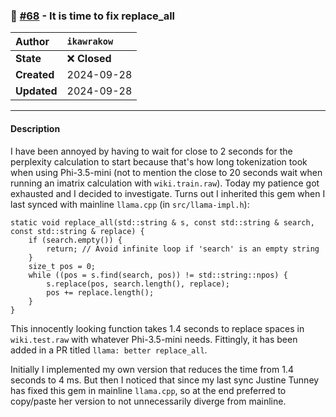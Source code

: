 ### 🐛 [#68](https://github.com/ikawrakow/ik_llama.cpp/pull/68) - It is time to fix replace_all

| **Author** | `ikawrakow` |
| :--- | :--- |
| **State** | ❌ **Closed** |
| **Created** | 2024-09-28 |
| **Updated** | 2024-09-28 |

---

#### Description

I have been annoyed by having to wait for close to 2 seconds for the perplexity calculation to start because that's how long tokenization took when using Phi-3.5-mini (not to mention the close to 20 seconds wait when running an imatrix calculation with `wiki.train.raw`). Today my patience got exhausted and I decided to investigate. Turns out I inherited this gem when I last synced with mainline `llama.cpp` (in `src/llama-impl.h`):
```
static void replace_all(std::string & s, const std::string & search, const std::string & replace) {
    if (search.empty()) {
        return; // Avoid infinite loop if 'search' is an empty string
    }   
    size_t pos = 0;
    while ((pos = s.find(search, pos)) != std::string::npos) {
        s.replace(pos, search.length(), replace);
        pos += replace.length();
    }   
}
```
This innocently looking function takes 1.4 seconds to replace spaces in `wiki.test.raw` with whatever Phi-3.5-mini needs. Fittingly, it has been added in a PR titled `llama: better replace_all`.

Initially I implemented my own version that reduces the time from 1.4 seconds to 4 ms. But then I noticed that since my last sync Justine Tunney has fixed this gem in mainline `llama.cpp`, so at the end preferred to copy/paste her version to not unnecessarily diverge from mainline.